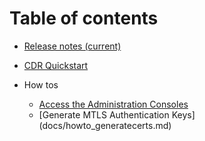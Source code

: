 # Table of contents
* [Release notes (current)](docs/relnotes_CDR-1.2-core-003.md)

* [CDR Quickstart](docs/quickstart.md)
* How tos
    * [Access the Administration Consoles](docs/howto_adminconsoles.md)
    * [Generate MTLS Authentication Keys] (docs/howto_generatecerts.md)
